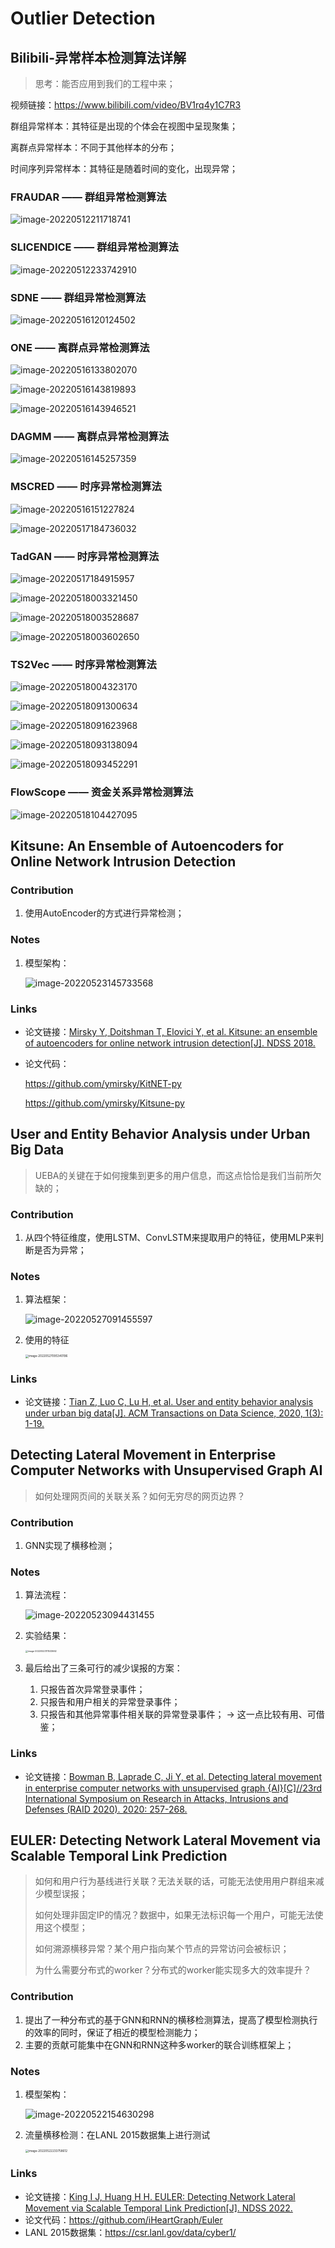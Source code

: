 # Outlier Detection



## Bilibili-异常样本检测算法详解

> 思考：能否应用到我们的工程中来；

视频链接：https://www.bilibili.com/video/BV1rq4y1C7R3

群组异常样本：其特征是出现的个体会在视图中呈现聚集；

离群点异常样本：不同于其他样本的分布；

时间序列异常样本：其特征是随着时间的变化，出现异常；

### FRAUDAR —— 群组异常检测算法

![image-20220512211718741](pictures/image-20220512211718741.png)



### SLICENDICE —— 群组异常检测算法

![image-20220512233742910](pictures/image-20220512233742910.png)



### SDNE —— 群组异常检测算法

![image-20220516120124502](pictures/image-20220516120124502.png)



### ONE —— 离群点异常检测算法

![image-20220516133802070](pictures/image-20220516133802070.png)

![image-20220516143819893](pictures/image-20220516143819893.png)

![image-20220516143946521](pictures/image-20220516143946521.png)



### DAGMM —— 离群点异常检测算法

![image-20220516145257359](pictures/image-20220516145257359.png)



### MSCRED —— 时序异常检测算法

![image-20220516151227824](pictures/image-20220516151227824.png)

![image-20220517184736032](pictures/image-20220517184736032.png)



### TadGAN —— 时序异常检测算法

![image-20220517184915957](pictures/image-20220517184915957.png)

![image-20220518003321450](pictures/image-20220518003321450.png)

![image-20220518003528687](pictures/image-20220518003528687.png)

![image-20220518003602650](pictures/image-20220518003602650.png)



### TS2Vec —— 时序异常检测算法

![image-20220518004323170](pictures/image-20220518004323170.png)

![image-20220518091300634](pictures/image-20220518091300634.png)

![image-20220518091623968](pictures/image-20220518091623968.png)

![image-20220518093138094](pictures/image-20220518093138094.png)

![image-20220518093452291](pictures/image-20220518093452291.png)



### FlowScope —— 资金关系异常检测算法

![image-20220518104427095](pictures/image-20220518104427095.png)



## Kitsune: An Ensemble of Autoencoders for Online Network Intrusion Detection

### Contribution

1. 使用AutoEncoder的方式进行异常检测；

### Notes

1. 模型架构：

   ![image-20220523145733568](pictures/image-20220523145733568.png)

### Links

- 论文链接：[Mirsky Y, Doitshman T, Elovici Y, et al. Kitsune: an ensemble of autoencoders for online network intrusion detection[J]. NDSS 2018.](https://arxiv.org/abs/1802.09089)

- 论文代码：

  https://github.com/ymirsky/KitNET-py

  https://github.com/ymirsky/Kitsune-py



## User and Entity Behavior Analysis under Urban Big Data

> UEBA的关键在于如何搜集到更多的用户信息，而这点恰恰是我们当前所欠缺的；

### Contribution

1. 从四个特征维度，使用LSTM、ConvLSTM来提取用户的特征，使用MLP来判断是否为异常；

### Notes

1. 算法框架：

   ![image-20220527091455597](pictures/image-20220527091455597.png)

2. 使用的特征

   <img src="pictures/image-20220527095340196.png" alt="image-20220527095340196" style="zoom: 33%;" />

### Links

- 论文链接：[Tian Z, Luo C, Lu H, et al. User and entity behavior analysis under urban big data[J]. ACM Transactions on Data Science, 2020, 1(3): 1-19.](https://dl.acm.org/doi/abs/10.1145/3374749)



## Detecting Lateral Movement in Enterprise Computer Networks with Unsupervised Graph AI

> 如何处理网页间的关联关系？如何无穷尽的网页边界？

### Contribution

1. GNN实现了横移检测；

### Notes

1. 算法流程：

   ![image-20220523094431455](pictures/image-20220523094431455.png)

2. 实验结果：

   <img src="pictures/image-20220523111533662.png" alt="image-20220523111533662" style="zoom: 25%;" />

3. 最后给出了三条可行的减少误报的方案：
   1. 只报告首次异常登录事件；
   2. 只报告和用户相关的异常登录事件；
   3. 只报告和其他异常事件相关联的异常登录事件； -> 这一点比较有用、可借鉴；

### Links

- 论文链接：[Bowman B, Laprade C, Ji Y, et al. Detecting lateral movement in enterprise computer networks with unsupervised graph {AI}[C]//23rd International Symposium on Research in Attacks, Intrusions and Defenses (RAID 2020). 2020: 257-268.](https://www.usenix.org/system/files/raid20-bowman.pdf)



## EULER: Detecting Network Lateral Movement via Scalable Temporal Link Prediction

> 如何和用户行为基线进行关联？无法关联的话，可能无法使用用户群组来减少模型误报；
>
> 如何处理非固定IP的情况？数据中，如果无法标识每一个用户，可能无法使用这个模型；
>
> 如何溯源横移异常？某个用户指向某个节点的异常访问会被标识；
>
> 为什么需要分布式的worker？分布式的worker能实现多大的效率提升？

### Contribution

1. 提出了一种分布式的基于GNN和RNN的横移检测算法，提高了模型检测执行的效率的同时，保证了相近的模型检测能力；
2. 主要的贡献可能集中在GNN和RNN这种多worker的联合训练框架上；

### Notes

1. 模型架构：

   ![image-20220522154630298](pictures/image-20220522154630298.png)

2. 流量横移检测：在LANL 2015数据集上进行测试

   <img src="pictures/image-20220522233758612.png" alt="image-20220522233758612" style="zoom: 33%;" />

### Links

- 论文链接：[King I J, Huang H H. EULER: Detecting Network Lateral Movement via Scalable Temporal Link Prediction[J]. NDSS 2022.](https://www.ndss-symposium.org/ndss-paper/auto-draft-227/)
- 论文代码：https://github.com/iHeartGraph/Euler
- LANL 2015数据集：https://csr.lanl.gov/data/cyber1/
